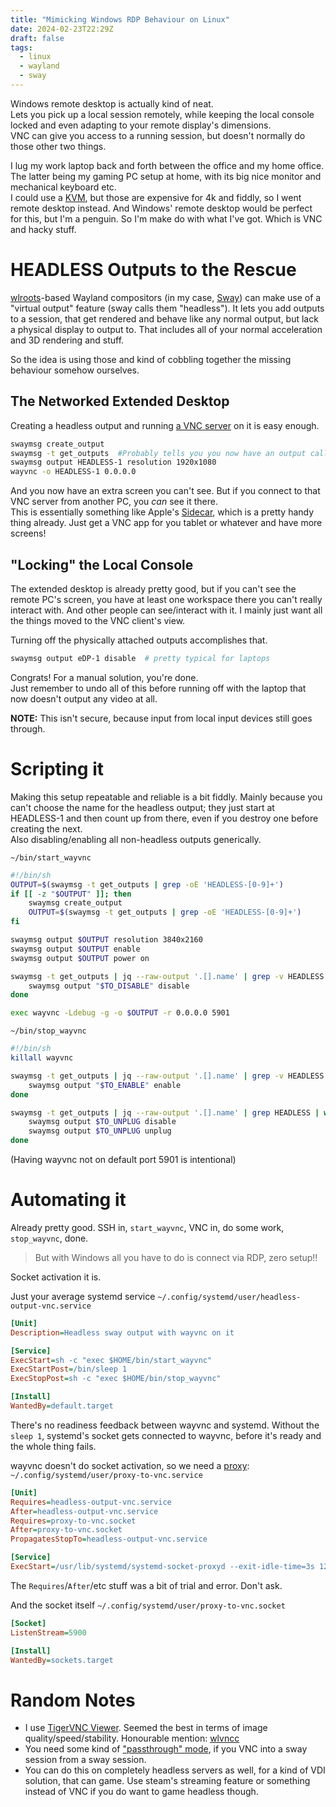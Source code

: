 ```yaml
---
title: "Mimicking Windows RDP Behaviour on Linux"
date: 2024-02-23T22:29Z
draft: false
tags:
  - linux
  - wayland
  - sway
---
```


Windows remote desktop is actually kind of neat.  
Lets you pick up a local session remotely, while keeping the local console locked and even adapting to your remote display's dimensions.  
VNC can give you access to a running session, but doesn't normally do those other two things.  

I lug my work laptop back and forth between the office and my home office. The latter being my gaming PC setup at home, with its big nice monitor and mechanical keyboard etc.  
I could use a [KVM](https://en.wikipedia.org/wiki/KVM_switch), but those are expensive for 4k and fiddly, so I went remote desktop instead. 
And Windows' remote desktop would be perfect for this, but I'm a penguin. So I'm make do with what I've got. Which is VNC and hacky stuff. 

# HEADLESS Outputs to the Rescue
[wlroots](https://gitlab.freedesktop.org/wlroots/wlroots)-based Wayland compositors (in my case, [Sway](https://swaywm.org/)) can make use of 
a "virtual output" feature (sway calls them "headless"). 
It lets you add outputs to a session, that get rendered and behave like any normal output, but lack a physical display to output to. 
That includes all of your normal acceleration and 3D rendering and stuff. 

So the idea is using those and kind of cobbling together the missing behaviour somehow ourselves. 

## The Networked Extended Desktop
Creating a headless output and running [a VNC server](https://github.com/any1/wayvnc) on it is easy enough. 
```bash
swaymsg create_output
swaymsg -t get_outputs  #Probably tells you you now have an output called HEADLESS-1
swaymsg output HEADLESS-1 resolution 1920x1080
wayvnc -o HEADLESS-1 0.0.0.0
```
And you now have an extra screen you can't see. But if you connect to that VNC server from another PC, you *can* see it there.  
This is essentially something like Apple's [Sidecar](https://support.apple.com/en-us/102597), which is a pretty handy thing already. 
Just get a VNC app for you tablet or whatever and have more screens!

## "Locking" the Local Console
The extended desktop is already pretty good, but if you can't see the remote PC's screen, you have at least one workspace there you can't really interact with. 
And other people can see/interact with it. 
I mainly just want all the things moved to the VNC client's view. 

Turning off the physically attached outputs accomplishes that. 
```bash
swaymsg output eDP-1 disable  # pretty typical for laptops
```
Congrats! For a manual solution, you're done.  
Just remember to undo all of this before running off with the laptop that now doesn't output any video at all. 

**NOTE:** This isn't secure, because input from local input devices still goes through. 

# Scripting it
Making this setup repeatable and reliable is a bit fiddly. Mainly because you can't choose the name for the headless output; 
they just start at HEADLESS-1 and then count up from there, even if you destroy one before creating the next.  
Also disabling/enabling all non-headless outputs generically. 

`~/bin/start_wayvnc`
```bash
#!/bin/sh
OUTPUT=$(swaymsg -t get_outputs | grep -oE 'HEADLESS-[0-9]+')
if [[ -z "$OUTPUT" ]]; then
    swaymsg create_output
    OUTPUT=$(swaymsg -t get_outputs | grep -oE 'HEADLESS-[0-9]+')
fi

swaymsg output $OUTPUT resolution 3840x2160
swaymsg output $OUTPUT enable
swaymsg output $OUTPUT power on

swaymsg -t get_outputs | jq --raw-output '.[].name' | grep -v HEADLESS | while read TO_DISABLE; do
    swaymsg output "$TO_DISABLE" disable
done

exec wayvnc -Ldebug -g -o $OUTPUT -r 0.0.0.0 5901
```

`~/bin/stop_wayvnc`
```bash
#!/bin/sh
killall wayvnc

swaymsg -t get_outputs | jq --raw-output '.[].name' | grep -v HEADLESS | while read TO_ENABLE; do
    swaymsg output "$TO_ENABLE" enable
done

swaymsg -t get_outputs | jq --raw-output '.[].name' | grep HEADLESS | while read TO_UNPLUG; do
    swaymsg output $TO_UNPLUG disable
    swaymsg output $TO_UNPLUG unplug
done
```
(Having wayvnc not on default port 5901 is intentional)

# Automating it
Already pretty good. SSH in, `start_wayvnc`, VNC in, do some work, `stop_wayvnc`, done.  
>But with Windows all you have to do is connect via RDP, zero setup!!

Socket activation it is.

Just your average systemd service `~/.config/systemd/user/headless-output-vnc.service`
```ini
[Unit]
Description=Headless sway output with wayvnc on it

[Service]
ExecStart=sh -c "exec $HOME/bin/start_wayvnc"
ExecStartPost=/bin/sleep 1
ExecStopPost=sh -c "exec $HOME/bin/stop_wayvnc"

[Install]
WantedBy=default.target
```
There's no readiness feedback between wayvnc and systemd. Without the `sleep 1`, systemd's socket gets connected to wayvnc, before it's ready and the whole thing fails.  

wayvnc doesn't do socket activation, so we need a [proxy](https://www.man7.org/linux/man-pages/man8/systemd-socket-proxyd.8.html): `~/.config/systemd/user/proxy-to-vnc.service`
```ini
[Unit]
Requires=headless-output-vnc.service
After=headless-output-vnc.service
Requires=proxy-to-vnc.socket
After=proxy-to-vnc.socket
PropagatesStopTo=headless-output-vnc.service

[Service]
ExecStart=/usr/lib/systemd/systemd-socket-proxyd --exit-idle-time=3s 127.0.0.1:5901
```
The `Requires`/`After`/etc stuff was a bit of trial and error. Don't ask.


And the socket itself `~/.config/systemd/user/proxy-to-vnc.socket`
```ini
[Socket]
ListenStream=5900

[Install]
WantedBy=sockets.target
```

# Random Notes
- I use [TigerVNC Viewer](https://github.com/TigerVNC/tigervnc). Seemed the best in terms of image quality/speed/stability. Honourable mention: [wlvncc](https://github.com/any1/wlvncc)
- You need some kind of ["passthrough" mode](https://github.com/any1/wayvnc/blob/5d55944dab7c395658f40fc4217146852447d513/wayvnc.scd?plain=1#L414), if you VNC into a sway session from a sway session.
- You can do this on completely headless servers as well, for a kind of VDI solution, that can game. Use steam's streaming feature or something instead of VNC if you do want to game headless though. 


